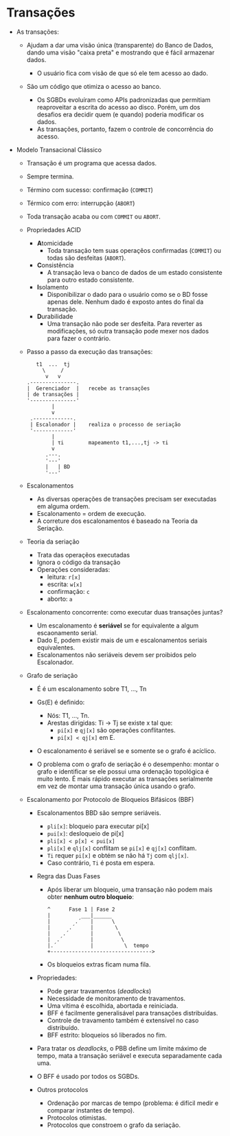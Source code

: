 Transações
===========

- As transações:
  - Ajudam a dar uma visão única (transparente) do Banco de Dados, dando
    uma visão "caixa preta" e mostrando que é fácil armazenar dados.
    - O usuário fica com visão de que só ele tem acesso ao dado.

  - São um código que otimiza o acesso ao banco.
    - Os SGBDs evoluíram como APIs padronizadas que permitiam reaproveitar
      a escrita do acesso ao disco. Porém, um dos desafios era decidir quem
      (e quando) poderia modificar os dados.
    - As transações, portanto, fazem o controle de concorrência do acesso.

- Modelo Transacional Clássico
  - Transação é um programa que acessa dados.
  - Sempre termina.
  - Término com sucesso: confirmação (`COMMIT`)
  - Térmico com erro: interrupção (`ABORT`)
  - Toda transação acaba ou com `COMMIT` ou `ABORT`.

  - Propriedades ACID
    - **A**tomicidade
      - Toda transação tem suas operaçẽos confirmadas (`COMMIT`) ou todas
        são desfeitas (`ABORT`).
    - **C**onsistência
      - A transação leva o banco de dados de um estado consistente para
        outro estado consistente.
    - **I**solamento
      - Disponibilizar o dado para o usuário como se o BD fosse apenas dele.
        Nenhum dado é exposto antes do final da transação.
    - **D**urabilidade
      - Uma transação não pode ser desfeita. Para reverter as modificações,
        só outra transação pode mexer nos dados para fazer o contrário.

  - Passo a passo da execução das transações:
    ```
       t1  ...  tj
         \     /  
          v   v
    .---------------.
    |  Gerenciador  |   recebe as transações
    | de transações |
    '---------------'
            |
            v
     .-------------.
     | Escalonador |    realiza o processo de seriação
     '-------------'
            |
            | τi        mapeamento t1,...,tj -> τi
            v
          .---.
          '---'
          |   | BD
          '---'
    ```

  - Escalonamentos
    - As diversas operações de transações precisam ser executadas em
      alguma ordem.
    - Escalonamento = ordem de execução.
    - A correture dos escalonamentos é baseado na Teoria da Seriação.

  - Teoria da seriação
    - Trata das operaçẽos executadas
    - Ignora o código da transação
    - Operações consideradas:
      - leitura:     `r[x]`
      - escrita:     `w[x]`
      - confirmação: `c`
      - aborto:      `a`

  - Escalonamento concorrente: como executar duas transações juntas?
    - Um escalonamento é **seriável** se for equivalente a algum
      escaonamento serial.
    - Dado E, podem existir mais de um e escalonamentos seriais equivalentes.
    - Escalonamentos não seriáveis devem ser proibidos pelo Escalonador.

  - Grafo de seriação
    - É é um escalonamento sobre T1, ..., Tn
    - Gs(E) é definido:
      - Nós: T1, ..., Tn.
      - Arestas dirigidas: Ti -> Tj se existe x tal que:
        - `pi[x]` e `qj[x]` são operações conflitantes.
        - `pi[x] < qj[x]` em E.

    - O escalonamento é seriável se e somente se o grafo é acíclico.
    
    - O problema com o grafo de seriação é o desempenho: montar o grafo e
      identificar se ele possui uma ordenação topológica é muito lento.
      É mais rápido executar as transações serialmente em vez de montar
      uma transação única usando o grafo.

  - Escalonamento por Protocolo de Bloqueios Bifásicos (BBF)
    - Escalonamentos BBD são sempre seriáveis.
      - `pli[x]`: bloqueio para executar pi[x]
      - `pui[x]`: desloqueio de pi[x]
      - `pli[x] < p[x] < pui[x]`
      - `pli[x]` e `qlj[x]` conflitam se `pi[x]` e `qj[x]` conflitam.
      - `Ti` requer `pi[x]` e obtém se não há `Tj` com `qlj[x]`.
      - Caso contrário, `Ti` é posta em espera.

    - Regra das Duas Fases
      - Após liberar um bloqueio, uma transação não podem mais obter
        **nenhum outro bloqueio**:
        ```
        ^      Fase 1 | Fase 2
        |          ___|______
        |        .´   |      \
        |      .´     |       \
        |    .´       |        \
        |  .´         |         \
        |.´           |          \  tempo
        +--------------------------------->
        ```

      - Os bloqueios extras ficam numa fila.

    - Propriedades:
      - Pode gerar travamentos (*deadlocks*)
      - Necessidade de monitoramento de travamentos.
      - Uma vítima é escolhida, abortada e reiniciada.
      - BFF é facilmente generalisável para transações distribuídas.
      - Controle de travamento também é extensível no caso distribuído.
      - BFF estrito: bloqueios só liberados no fim.

    - Para tratar os *deadlocks*, o PBB define um limite máximo de tempo,
      mata a transação seriável e executa separadamente cada uma.

    - O BFF é usado por todos os SGBDs.

    - Outros protocolos
      - Ordenação por marcas de tempo (problema: é difícil medir e comparar
        instantes de tempo).
      - Protocolos otimistas.
      - Protocolos que constroem o grafo da seriação.

